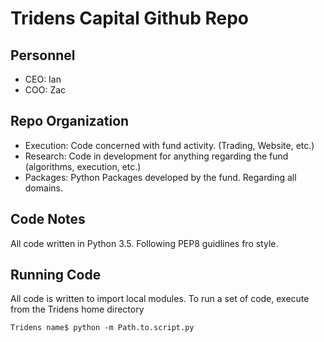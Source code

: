 # Tridens Capital Github Repo

## Personnel

* CEO: Ian
* COO: Zac

## Repo Organization

* Execution: Code concerned with fund activity. (Trading, Website, etc.)
* Research: Code in development for anything regarding the fund (algorithms, execution, etc.)
* Packages: Python Packages developed by the fund. Regarding all domains.

## Code Notes

All code written in Python 3.5. Following PEP8 guidlines fro style.

## Running Code

All code is written to import local modules. To run a set of code, execute from the Tridens home directory

```
Tridens name$ python -m Path.to.script.py
```